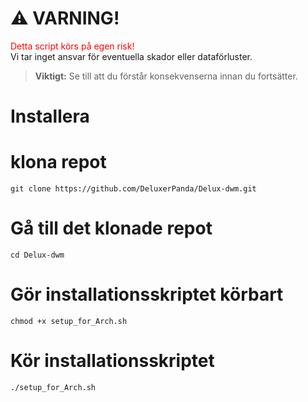# ⚠️ **VARNING!**  

<span style="color:red;">Detta script körs på egen risk!</span>  
Vi tar inget ansvar för eventuella skador eller dataförluster.  

> **Viktigt:** Se till att du förstår konsekvenserna innan du fortsätter.

#

# Installera
# klona repot
```
git clone https://github.com/DeluxerPanda/Delux-dwm.git
```
# Gå till det klonade repot
```
cd Delux-dwm
```
# Gör installationsskriptet körbart
```
chmod +x setup_for_Arch.sh
```
# Kör installationsskriptet
```
./setup_for_Arch.sh
```
